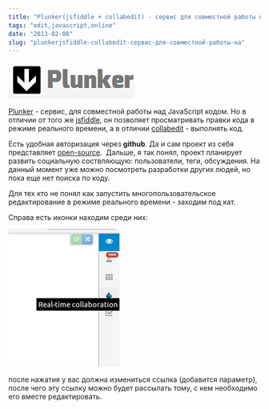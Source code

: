 ```yaml
---
title: "Plunker(jsfiddle + collabedit) - сервис для совместной работы над кодом"
tags: "edit,javascript,online"
date: "2013-02-08"
slug: "plunkerjsfiddle-collabedit-сервис-для-совместной-работы-на"
---
```


![](images/plunker_logo.png "plunker_logo")

[Plunker](https://plnkr.co/) - сервис, для совместной работы над JavaScript кодом. Но в отличии от того же [jsfiddle](https://jsfiddle.net/), он позволяет просматривать правки кода в режиме реального времени, а в отличии [collabedit](https://collabedit.com/) - выполнять код.

Есть удобная авторизация через **github**. Да и сам проект из себя представляет [open-source](https://github.com/filearts/plunker).  Дальше, я так понял, проект планирует развить социальную соствляющую: пользователи, теги, обсуждения. На данный момент уже можно посмотреть разработки других людей, но пока еще нет поиска по коду.

Для тех кто не понял как запустить многопользовательское редактирование в режиме реального времени - заходим под кат.

Справа есть иконки находим среди них:

![](images/snapshot1.png "snapshot1")

после нажатия у вас должна измениться ссылка (добавится параметр), после чего эту ссылку можно будет рассылать тому, с кем необходимо его вместе редактировать.
